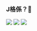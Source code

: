 ### J格係？🤔

![](https://github-readme-stats.vercel.app/api?username=clipwww&theme=dark&hide_border=true&include_all_commits=false&count_private=true)
![](https://github-readme-streak-stats.herokuapp.com/?user=clipwww&theme=dark&hide_border=true)
![](https://github-readme-stats.vercel.app/api/top-langs/?username=clipwww&theme=dark&hide_border=true&include_all_commits=true&count_private=true&layout=compact&langs_count=10&card_width=445)


<!--
**clipwww/clipwww** is a ✨ _special_ ✨ repository because its `README.md` (this file) appears on your GitHub profile.

Here are some ideas to get you started:

- 🔭 I’m currently working on ...
- 🌱 I’m currently learning ...
- 👯 I’m looking to collaborate on ...
- 🤔 I’m looking for help with ...
- 💬 Ask me about ...
- 📫 How to reach me: ...
- 😄 Pronouns: ...
- ⚡ Fun fact: ...


![HTML5](https://img.shields.io/badge/html5-%23E34F26.svg?style=for-the-badge&logo=html5&logoColor=white)
![JavaScript](https://img.shields.io/badge/javascript-%23323330.svg?style=for-the-badge&logo=javascript&logoColor=%23F7DF1E) 
![TypeScript](https://img.shields.io/badge/typescript-%23007ACC.svg?style=for-the-badge&logo=typescript&logoColor=white) 
![CSS3](https://img.shields.io/badge/css3-%231572B6.svg?style=for-the-badge&logo=css3&logoColor=white)
![Vue.js](https://img.shields.io/badge/vuejs-%2335495e.svg?style=for-the-badge&logo=vuedotjs&logoColor=%234FC08D)
-->
